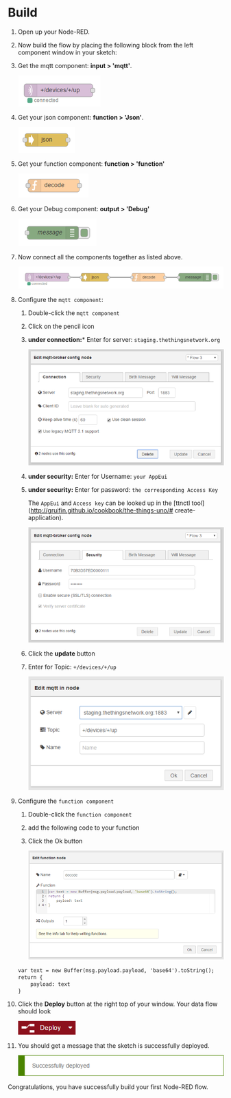 # Build

1. Open up your Node-RED.
2. Now build the flow by placing the following block from the left component window in your sketch:
  1. Get the mqtt component:         **input > 'mqtt'**.

        ![](/assets/mqtt-comp.png)       

  2. Get your json component:      **function > 'Json'**.

        ![](/assets/json-comp.png)

  3. Get your function component:   **function > 'function'**

        ![](/assets/function-comp.png)

  4. Get your Debug component:      **output > 'Debug'**

        ![](/assets/debug-comp.png)

4. Now connect all the components together as listed above.

     ![](/assets/flow.png)

5. Configure the `mqtt component`:
    1. Double-click the `mqtt component`
    2. Click on the pencil icon
    3. **under connection:***   Enter for server:   `staging.thethingsnetwork.org`

         ![](/assets/connection.png)

    4. **under security:**      Enter for Username: `your AppEui`
    5. **under security:**      Enter for password: `the corresponding Access Key`

        The `AppEui` and `Access key` can be looked up in the [ttnctl tool](http://gruifin.github.io/cookbook/the-things-uno/# create-application).

        ![](/assets/security.png)

    6. Click the **update** button
    7. Enter for Topic: `+/devices/+/up`

        ![](/assets/mqtt.png)

6. Configure the `function component`
    1. Double-click the `function component`
    2. add the following code to your function
    3. Click the Ok button

        ![](/assets/function-ex.png)

    ```
    var text = new Buffer(msg.payload.payload, 'base64').toString();
    return {
        payload: text
    }
    ```

7. Click the **Deploy** button at the right top of your window. Your data flow should look

     ![](/assets/deploy.png)

8. You should get a message that the sketch is successfully deployed.

     ![](/assets/deploy-ok.png)

<aside class = 'success'>
    Congratulations, you have successfully build your first Node-RED flow.    
</aside>